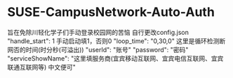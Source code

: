 # SUSE-CampusNetwork-Auto-Auth
旨在免除川轻化学子们手动登录校园网的苦恼
自行更改config.json
"handle_start": 1 手动启动填1，否则0
"loop_time": "0,30,0" 这里是循环检测断网否的时间(时分秒(可溢出))
"userId": "账号"
"password": "密码"
"serviceShowName": "这里填服务商(宜宾移动互联网、宜宾电信互联网、宜宾联通互联网等) 中文便可"
